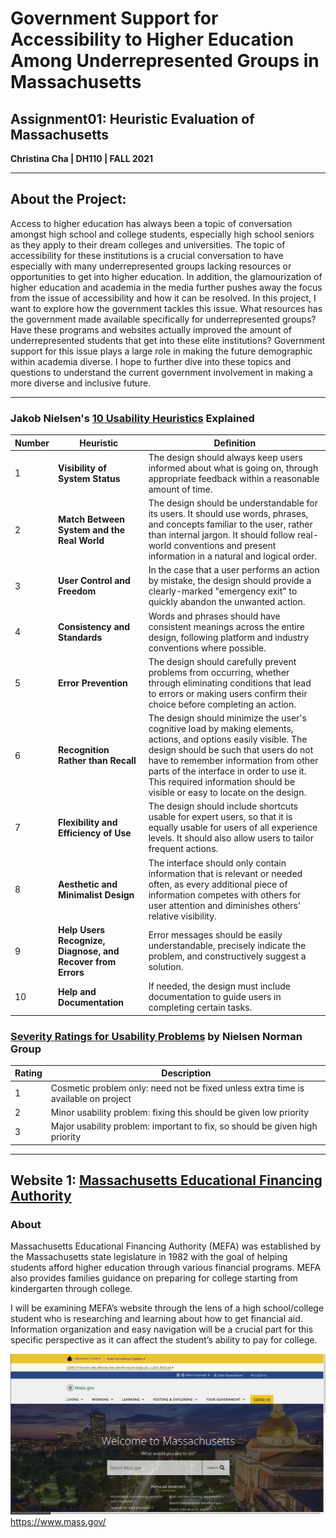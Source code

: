 # Government Support for Accessibility to Higher Education Among Underrepresented Groups in Massachusetts
## Assignment01: Heuristic Evaluation of Massachusetts
**Christina Cha | DH110 | FALL 2021**

---

## About the Project:
Access to higher education has always been a topic of conversation amongst high school and college students, especially high school seniors as they apply to their dream colleges and universities. The topic of accessibility for these institutions is a crucial conversation to have especially with many underrepresented groups lacking resources or opportunities to get into higher education. In addition, the glamourization of higher education and academia in the media further pushes away the focus from the issue of accessibility and how it can be resolved. In this project, I want to explore how the government tackles this issue. What resources has the government made available specifically for underrepresented groups? Have these programs and websites actually improved the amount of underrepresented students that get into these elite institutions? Government support for this issue plays a large role in making the future demographic within academia diverse. I hope to further dive into these topics and questions to understand the current government involvement in making a more diverse and inclusive future.

---

### Jakob Nielsen's [10 Usability Heuristics](https://www.nngroup.com/articles/ten-usability-heuristics/) Explained
|Number|Heuristic|Definition|
|---|---|---|
|1|**Visibility of System Status**|The design should always keep users informed about what is going on, through appropriate feedback within a reasonable amount of time.|
|2|**Match Between System and the Real World**|The design should be understandable for its users. It should use words, phrases, and concepts familiar to the user, rather than internal jargon. It should follow real-world conventions and present information in a natural and logical order.|
|3|**User Control and Freedom**| In the case that a user performs an action by mistake, the design should provide a clearly-marked "emergency exit" to quickly abandon the unwanted action. |
|4|**Consistency and Standards**| Words and phrases should have consistent meanings across the entire design, following platform and industry conventions where possible. |
|5|**Error Prevention**| The design should carefully prevent problems from occurring, whether through eliminating conditions that lead to errors or making users confirm their choice before completing an action. |
|6|**Recognition Rather than Recall**| The design should minimize the user's cognitive load by making elements, actions, and options easily visible. The design should be such that users do not have to remember information from other parts of the interface in order to use it. This required information should be visible or easy to locate on the design. |
|7|**Flexibility and Efficiency of Use**| The design should include shortcuts usable for expert users, so that it is equally usable for users of all experience levels. It should also allow users to tailor frequent actions. |
|8|**Aesthetic and Minimalist Design**| The interface should only contain information that is relevant or needed often, as every additional piece of information competes with others for user attention and diminishes others' relative visibility. |
|9|**Help Users Recognize, Diagnose, and Recover from Errors**| Error messages should be easily understandable, precisely indicate the problem, and constructively suggest a solution. |
|10|**Help and Documentation**| If needed, the design must include documentation to guide users in completing certain tasks.

### [Severity Ratings for Usability Problems](https://www.nngroup.com/articles/how-to-rate-the-severity-of-usability-problems/) by Nielsen Norman Group
|Rating|Description|
|---|---|
|1|Cosmetic problem only: need not be fixed unless extra time is available on project|
|2|Minor usability problem: fixing this should be given low priority|
|3|Major usability problem: important to fix, so should be given high priority|

---

## Website 1: [Massachusetts Educational Financing Authority](https://www.mefa.org/)
### About
Massachusetts Educational Financing Authority (MEFA) was established by the Massachusetts state legislature in 1982 with the goal of helping students afford higher education through various financial programs. MEFA also provides families guidance on preparing for college starting from kindergarten through college. 

I will be examining MEFA’s website through the lens of a high school/college student who is researching and learning about how to get financial aid. Information organization and easy navigation will be a crucial part for this specific perspective as it can affect the student’s ability to pay for college.  

![Massachusetts Government Website Screenshot](MassGovWebsite.png)
https://www.mass.gov/
